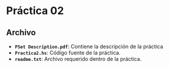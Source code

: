 # Práctica 02

## Archivo

* **`PSet Description.pdf`**: Contiene la descripción de la práctica
* **`Practica2.hs`**: Código fuente de la práctica.
* **`readme.txt`**: Archivo requerido dentro de la práctica.
